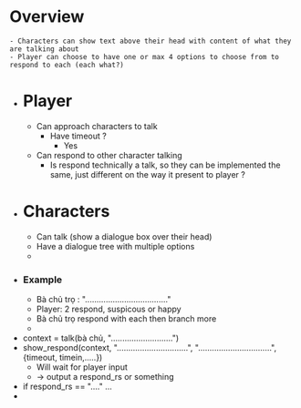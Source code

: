 # Overview
	- Characters can show text above their head with content of what they are talking about
	- Player can choose to have one or max 4 options to choose from to respond to each (each what?)
- # Player
	- Can approach characters to talk
		- Have timeout ?
			- Yes
	- Can respond to other character talking
		- Is respond technically a talk, so they can be implemented the same, just different on the way it present to player ?
- # Characters
	- Can talk (show a dialogue box over their head)
	- Have a dialogue tree with multiple options
	-
- ### Example
	- Bà chủ trọ : "...................................."
	- Player: 2 respond, suspicous or happy
	- Bà chủ trọ respond with each then branch more
	-
- context = talk(bà chủ, "...........................")
- show_respond(context, "...............................", "................................", {timeout, timein,.....})
	- Will wait for player input
	- -> output a respond_rs or something
- if respond_rs == "...." ...
-